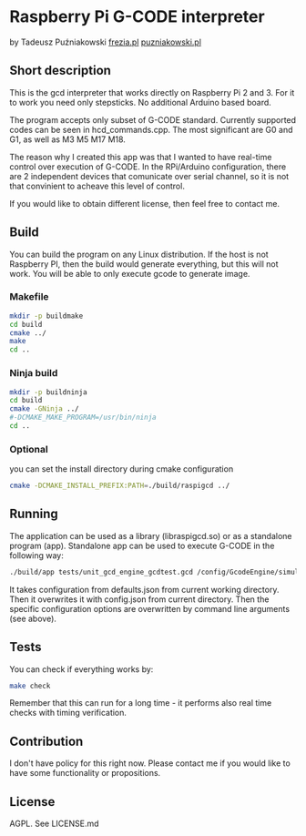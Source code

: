 # Raspberry Pi G-CODE interpreter

by Tadeusz Puźniakowski [frezia.pl](frezia.pl) [puzniakowski.pl](puzniakowski.pl)

## Short description

This is the gcd interpreter that works directly on Raspberry Pi 2 and 3. For it to work you need only stepsticks. No additional Arduino based board.

The program accepts only subset of G-CODE standard. Currently supported codes can be seen in hcd_commands.cpp. The most significant are G0 and G1, as well as M3 M5 M17 M18.

The reason why I created this app was that I wanted to have real-time control over execution of G-CODE. In the RPi/Arduino configuration, there are 2 independent devices that comunicate over serial channel, so it is not that convinient to acheave this level of control.

If you would like to obtain different license, then feel free to contact me.


## Build

You can build the program on any Linux distribution. If the host is not Raspberry PI, then the build would generate everything, but this will not work. You will be able to only execute gcode to generate image.

### Makefile

```bash
mkdir -p buildmake
cd build
cmake ../
make
cd ..
```

### Ninja build

```bash
mkdir -p buildninja
cd build
cmake -GNinja ../ 
#-DCMAKE_MAKE_PROGRAM=/usr/bin/ninja
cd ..
```

### Optional

you can set the install directory during cmake configuration

```bash
cmake -DCMAKE_INSTALL_PREFIX:PATH=./build/raspigcd ../
```

## Running

The application can be used as a library (libraspigcd.so) or as a standalone program (app). Standalone app can be used to execute G-CODE in the following way:

```bash
./build/app tests/unit_gcd_engine_gcdtest.gcd /config/GcodeEngine/simulationFileOutput="tmp.png"
```

It takes configuration from defaults.json from current working directory. Then it overwrites it with config.json from current directory. Then the specific configuration options are overwritten by command line arguments (see above).


## Tests

You can check if everything works by:

```bash
make check
```

Remember that this can run for a long time - it performs also real time checks with timing verification.

## Contribution

I don't have policy for this right now. Please contact me if you would like to have some functionality or propositions.


## License

AGPL. See LICENSE.md
